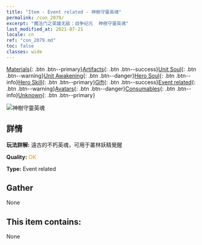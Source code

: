 ```yaml
---
title: "Item - Event related - 神樹守靈英魂"
permalink: /con_2079/
excerpt: "魔法门之英雄无敌：战争纪元  神樹守靈英魂"
last_modified_at: 2021-07-21
locale: cn
ref: "con_2079.md"
toc: false
classes: wide
---
```

 [Materials](/ItemsCN/){: .btn .btn--primary}[Artifacts](/ItemsCN/Artifacts/){: .btn .btn--success}[Unit Soul](/ItemsCN/UnitSoul/){: .btn .btn--warning}[Unit Awakening](/ItemsCN/UnitAwakening/){: .btn .btn--danger}[Hero Soul](/ItemsCN/HeroSoul/){: .btn .btn--info}[Hero Skill](/ItemsCN/HeroSkill/){: .btn .btn--primary}[Gift](/ItemsCN/Gift/){: .btn .btn--success}[Event related](/ItemsCN/Events/){: .btn .btn--warning}[Avatars](/ItemsCN/Avatars/){: .btn .btn--danger}[Consumables](/ItemsCN/Consumables/){: .btn .btn--info}[Unknown](/ItemsCN/Unknown/){: .btn .btn--primary}

 ![神樹守靈英魂](/images/t/juexing_909.jpg)

## 詳情
 **玩法詳解:** 遠古的不朽英魂，可用于叢林妖精覺醒

 **Quality:** <span style="color: #FF8C00">OK</span>

 **Type:** Event related

## Gather

  None

## This item contains:

  None

